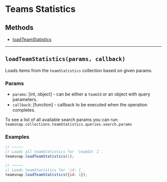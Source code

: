 # Teams Statistics

## Methods

- [loadTeamStatistics](#loadTeamStatistics)


---
<a id="loadTeamStatistics"></a>
## `loadTeamStatistics(params, callback)`
Loads items from the `teamStatistics` collection based on given params.

### Params
* `params`: [int, object] - can be either a `teamId` or an object with query parameters.
* `callback`: [function] - callback to be executed when the operation completes.

To see a list of all available search params you can run:
`teamsnap.collections.teamStatistics.queries.search.params`

### Examples
```javascript
// ~~~~~
// Loads all teamStatistics for `teamId: 1`.
teamsnap.loadTeamStatistics(1);

// ~~~~~
// Loads teamStatistics for `id: 1`.
teamsnap.loadTeamStatistics({id: 1});
```
